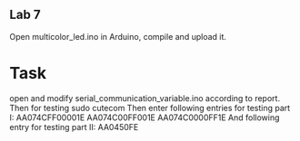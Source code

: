 ## Lab 7

Open multicolor_led.ino in Arduino, compile and upload it.

# Task
open and modify serial_communication_variable.ino according to report.
Then for testing
sudo cutecom
Then enter following entries for testing part I:
AA074CFF00001E
AA074C00FF001E
AA074C0000FF1E
And following entry for testing part II:
AA0450FE
